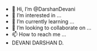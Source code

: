 - 👋 Hi, I’m @DarshanDevani
- 👀 I’m interested in ...
- 🌱 I’m currently learning ...
- 💞️ I’m looking to collaborate on ...
- 📫 How to reach me ...
- DEVANI DARSHAN D.

<!---
DarshanDevani/DarshanDevani is a ✨ special ✨ repository because its `README.md` (this file) appears on your GitHub profile.
You can click the Preview link to take a look at your changes.
--->
